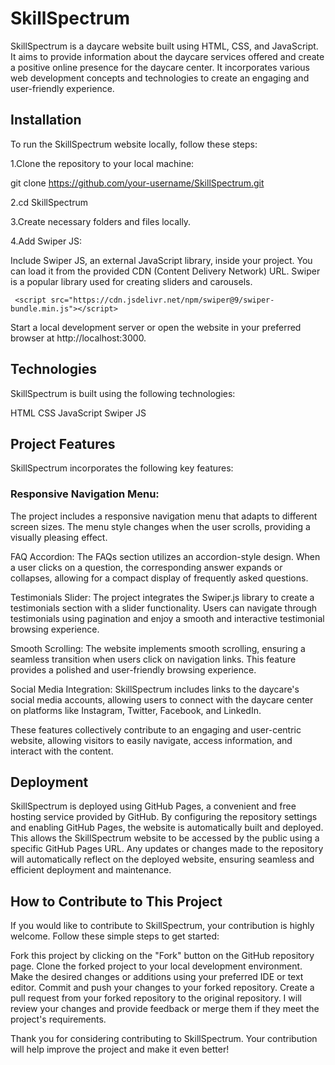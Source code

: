 
# SkillSpectrum

SkillSpectrum is a daycare website built using HTML, CSS, and JavaScript. It aims to provide information about the daycare services offered and create a positive online presence for the daycare center. It incorporates various web development concepts and technologies to create an engaging and user-friendly experience.

## Installation

To run the SkillSpectrum website locally, follow these steps:

1.Clone the repository to your local machine:

git clone https://github.com/your-username/SkillSpectrum.git


2.cd SkillSpectrum

3.Create necessary folders and files locally.

4.Add Swiper JS:

Include Swiper JS, an external JavaScript library, inside your project. You can load it from the provided CDN (Content Delivery Network) URL. Swiper is a popular library used for creating sliders and carousels.

` <script src="https://cdn.jsdelivr.net/npm/swiper@9/swiper-bundle.min.js"></script>` 

Start a local development server or open the website in your preferred browser at http://localhost:3000. 

## Technologies

SkillSpectrum is built using the following technologies:

HTML
CSS
JavaScript
Swiper JS

## Project Features

SkillSpectrum incorporates the following key features:

### Responsive Navigation Menu: 
The project includes a responsive navigation menu that adapts to different screen sizes. The menu style changes when the user scrolls, providing a visually pleasing effect.

FAQ Accordion: The FAQs section utilizes an accordion-style design. When a user clicks on a question, the corresponding answer expands or collapses, allowing for a compact display of frequently asked questions.

Testimonials Slider: The project integrates the Swiper.js library to create a testimonials section with a slider functionality. Users can navigate through testimonials using pagination and enjoy a smooth and interactive testimonial browsing experience.

Smooth Scrolling: The website implements smooth scrolling, ensuring a seamless transition when users click on navigation links. This feature provides a polished and user-friendly browsing experience.

Social Media Integration: SkillSpectrum includes links to the daycare's social media accounts, allowing users to connect with the daycare center on platforms like Instagram, Twitter, Facebook, and LinkedIn.



These features collectively contribute to an engaging and user-centric website, allowing visitors to easily navigate, access information, and interact with the content.

## Deployment

SkillSpectrum is deployed using GitHub Pages, a convenient and free hosting service provided by GitHub. By configuring the repository settings and enabling GitHub Pages, the website is automatically built and deployed. This allows the SkillSpectrum website to be accessed by the public using a specific GitHub Pages URL. Any updates or changes made to the repository will automatically reflect on the deployed website, ensuring seamless and efficient deployment and maintenance.


## How to Contribute to This Project

If you would like to contribute to SkillSpectrum, your contribution is highly welcome. Follow these simple steps to get started:

Fork this project by clicking on the "Fork" button on the GitHub repository page.
Clone the forked project to your local development environment.
Make the desired changes or additions using your preferred IDE or text editor.
Commit and push your changes to your forked repository.
Create a pull request from your forked repository to the original repository.
I will review your changes and provide feedback or merge them if they meet the project's requirements.

Thank you for considering contributing to SkillSpectrum. Your contribution will help improve the project and make it even better!